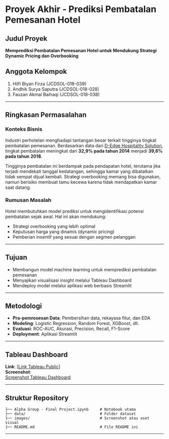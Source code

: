 # Proyek Akhir - Prediksi Pembatalan Pemesanan Hotel

## Judul Proyek
**Memprediksi Pembatalan Pemesanan Hotel untuk Mendukung Strategi Dynamic Pricing dan Overbooking**

## Anggota Kelompok
1. Hilfi Biyan Firza (JCDSOL-018-039)  
2. Andhik Surya Saputra (JCDSOL-018-028)  
3. Fauzan Akmal Baihaqi (JCDSOL-018-038)

---

## Ringkasan Permasalahan

### Konteks Bisnis
Industri perhotelan menghadapi tantangan besar terkait tingginya tingkat pembatalan pemesanan. Berdasarkan data dari [D-Edge Hospitality Solution](https://www.hotelmanagement.net/tech/study-cancelation-rate-at-40-as-otas-push-free-change-policy), tingkat pembatalan meningkat dari **32,9% pada tahun 2014** menjadi **39,6% pada tahun 2018**.

Tingginya pembatalan ini berdampak pada pendapatan hotel, terutama jika terjadi mendekati tanggal kedatangan, sehingga kamar yang dibatalkan tidak sempat dijual kembali. Strategi overbooking memang bisa digunakan, namun berisiko membuat tamu kecewa karena tidak mendapatkan kamar saat datang.

### Rumusan Masalah
Hotel membutuhkan model prediksi untuk mengidentifikasi potensi pembatalan sejak awal. Hal ini akan mendukung:
- Strategi overbooking yang lebih optimal
- Keputusan harga yang dinamis (dynamic pricing)
- Pemberian insentif yang sesuai dengan segmen pelanggan

---

## Tujuan
- Membangun model machine learning untuk memprediksi pembatalan pemesanan
- Menyajikan visualisasi insight melalui Tableau Dashboard
- Mendeploy model melalui aplikasi web berbasis Streamlit

---

## Metodologi
- **Pra-pemrosesan Data**: Pembersihan data, rekayasa fitur, dan EDA
- **Modeling**: Logistic Regression, Random Forest, XGBoost, dll.
- **Evaluasi**: ROC-AUC, Akurasi, Precision, Recall, F1-Score
- **Deployment**: Aplikasi Streamlit

---

## Tableau Dashboard

**Link**: [[Link Tableau Public](https://public.tableau.com/views/Book1_17442929001870/Dashboard1?:language=en-US&publish=yes&:sid=&:redirect=auth&:display_count=n&:origin=viz_share_link)]  
**Screenshot**:  
[Screenshot Tableau Dashboard](image.png)

---

## Struktur Repository

```
├── Alpha Group - Final Project.ipynb     # Notebook utama
├── data/                                 # Folder dataset
├── images/                               # Screenshot atau aset visual
├── README.md                             # File README ini
```

---
